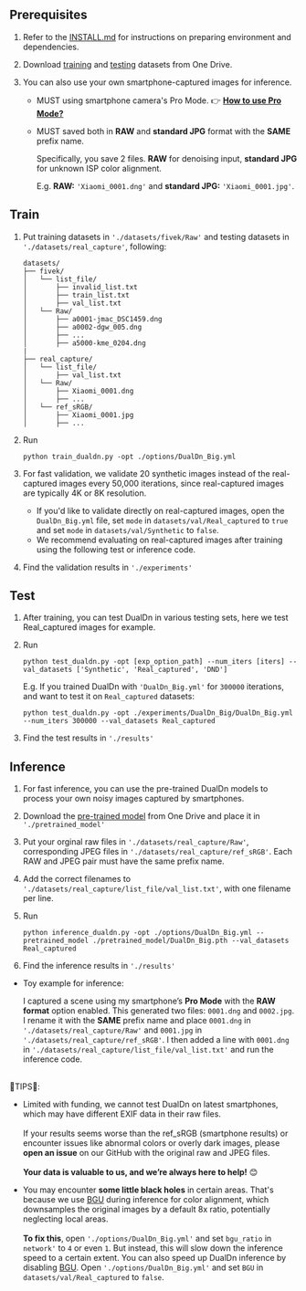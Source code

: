 ## Prerequisites

1. Refer to the [INSTALL.md](../INSTALL.md) for instructions on preparing environment and dependencies. 

2. Download [training](https://mycuhk-my.sharepoint.com/:u:/g/personal/1155231343_link_cuhk_edu_hk/EUWR-KgxXD5OsH85ylom4H4BPv2hjYSMAyp4MkopiVnqoQ?e=mfcZBX) and [testing](https://mycuhk-my.sharepoint.com/:u:/g/personal/1155231343_link_cuhk_edu_hk/EfpMrXegPqVJiCaflRh5UH0B0hYIJh9WjSbzTtGXz67nwQ?e=qKkICu) datasets from One Drive.
  
3. You can also use your own smartphone-captured images for inference.

    - MUST using smartphone camera's Pro Mode.  👉 [**How to use Pro Mode?**](https://consumer-tkb.huawei.com/weknow/applet/simulator/en-gb00739859/procamera.html)
    - MUST saved both in **RAW** and **standard JPG** format with the **SAME** prefix name.
    
      Specifically, you save 2 files. **RAW** for denoising input, **standard JPG** for unknown ISP color alignment.
      
      E.g.  **RAW:** `'Xiaomi_0001.dng'` and **standard JPG:** `'Xiaomi_0001.jpg'`.
    

## Train

1. Put training datasets in `'./datasets/fivek/Raw'` and testing datasets in `'./datasets/real_capture'`, following:

    ```
    datasets/
    ├── fivek/
    │   └── list_file/
    │       ├── invalid_list.txt
    │       ├── train_list.txt
    │       ├── val_list.txt
    │   └── Raw/
    │       ├── a0001-jmac_DSC1459.dng
    │       ├── a0002-dgw_005.dng
    │       ├── ...
    │       ├── a5000-kme_0204.dng
    |
    ├── real_capture/
    │   └── list_file/
    │       ├── val_list.txt
    │   └── Raw/
    │       ├── Xiaomi_0001.dng
    │       ├── ...
    │   └── ref_sRGB/
    │       ├── Xiaomi_0001.jpg
    │       ├── ...
    ```

2. Run

    ```
    python train_dualdn.py -opt ./options/DualDn_Big.yml
    ```

3. For fast validation, we validate 20 synthetic images instead of the real-captured images every 50,000 iterations, since real-captured images are typically 4K or 8K resolution.

    - If you'd like to validate directly on real-captured images, open the `DualDn_Big.yml` file, set `mode` in `datasets/val/Real_captured` to `true` and set `mode` in `datasets/val/Synthetic` to `false`.
    - We recommend evaluating on real-captured images after training using the following test or inference code.

4. Find the validation results in `'./experiments'`


## Test

1. After training, you can test DualDn in various testing sets, here we test Real_captured images for example.
   
2. Run

    ```
    python test_dualdn.py -opt [exp_option_path] --num_iters [iters] --val_datasets ['Synthetic', 'Real_captured', 'DND']
    ```
    
  
     E.g. If you trained DualDn with `'DualDn_Big.yml'` for `300000` iterations, and want to test it on `Real_captured` datasets:


    ```
    python test_dualdn.py -opt ./experiments/DualDn_Big/DualDn_Big.yml --num_iters 300000 --val_datasets Real_captured
    ```

3. Find the test results in `'./results'`


## Inference

1. For fast inference, you can use the pre-trained DualDn models to process your own noisy images captured by smartphones.

2. Download the [pre-trained model](https://mycuhk-my.sharepoint.com/:u:/g/personal/1155231343_link_cuhk_edu_hk/EeSssinwPSRLvC2zOTdmAd8BLLtF3MaKfFw2kYv25WthkQ?e=bbO0Ql) from One Drive and place it in `'./pretrained_model'`

3. Put your orginal raw files in `'./datasets/real_capture/Raw'`, corresponding JPEG files in `'./datasets/real_capture/ref_sRGB'`. Each RAW and JPEG pair must have the same prefix name.

4. Add the correct filenames to `'./datasets/real_capture/list_file/val_list.txt'`, with one filename per line.

5. Run

    ```
    python inference_dualdn.py -opt ./options/DualDn_Big.yml --pretrained_model ./pretrained_model/DualDn_Big.pth --val_datasets Real_captured
    ```

6. Find the inference results in `'./results'`


  - Toy example for inference:
    
      I captured a scene using my smartphone’s **Pro Mode** with the **RAW format** option enabled. This generated two files: `0001.dng` and `0002.jpg`. I rename it with the **SAME** prefix name and 
      place `0001.dng` in  `'./datasets/real_capture/Raw'` and `0001.jpg` in `'./datasets/real_capture/ref_sRGB'`. I then added a line with `0001.dng` in `'./datasets/real_capture/list_file/val_list.txt'` and run the inference code.

<br>
🌟TIPS🌟:

   - Limited with funding, we cannot test DualDn on latest smartphones, which may have different EXIF data in their raw files. <br><br>
     If your results seems worse than the ref_sRGB (smartphone results) or encounter issues like abnormal colors or overly dark images, please **open an issue** on our GitHub with the original raw and JPEG files. <br><br>
     **Your data is valuable to us, and we’re always here to help!** 😊
     
   - You may encounter **some little black holes** in certain areas. That's because we use [BGU](https://people.csail.mit.edu/hasinoff/pubs/ChenEtAl16-bgu.pdf) during inference for color alignment, which downsamples the original images by a default 8x ratio, potentially neglecting local areas. <br><br>
     **To fix this**, open `'./options/DualDn_Big.yml'` and set `bgu_ratio` in `network'` to `4` or even `1`. But instead, this will slow down the inference speed to a certain extent.
     You can also speed up DualDn inference by disabling [BGU](https://people.csail.mit.edu/hasinoff/pubs/ChenEtAl16-bgu.pdf). Open `'./options/DualDn_Big.yml'` and set `BGU` in `datasets/val/Real_captured` to `false`. 
